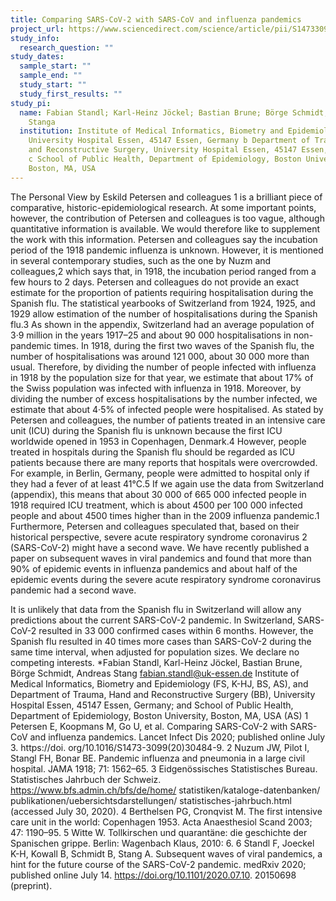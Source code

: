 ```yaml
---
title: Comparing SARS-CoV-2 with SARS-CoV and influenza pandemics
project_url: https://www.sciencedirect.com/science/article/pii/S1473309920306484?via%3Dihub
study_info:
  research_question: ""
study_dates:
  sample_start: ""
  sample_end: ""
  study_start: ""
  study_first_results: ""
study_pi:
  name: Fabian Standl; Karl-Heinz Jöckel; Bastian Brune; Börge Schmidt; Andreas
    Stanga
  institution: Institute of Medical Informatics, Biometry and Epidemiology,
    University Hospital Essen, 45147 Essen, Germany b Department of Trauma, Hand
    and Reconstructive Surgery, University Hospital Essen, 45147 Essen, Germany
    c School of Public Health, Department of Epidemiology, Boston University,
    Boston, MA, USA
---
```

The Personal View by Eskild Petersen
and colleagues 1 is a brilliant piece of
comparative, historic-epidemiological
research. At some important points,
however, the contribution of Petersen
and colleagues is too vague, although
quantitative information is available.
We would therefore like to supplement
the work with this information.
Petersen and colleagues say the
incubation period of the 1918 pandemic
influenza is unknown. However, it is
mentioned in several contemporary
studies, such as the one by Nuzm and
colleagues,2 which says that, in 1918,
the incubation period ranged from a
few hours to 2 days.
Petersen and colleagues do not
provide an exact estimate for the
proportion of patients requiring
hospitalisation during the Spanish
flu. The statistical yearbooks of
Switzerland from 1924, 1925, and
1929 allow estimation of the number
of hospitalisations during the Spanish
flu.3 As shown in the appendix,
Switzerland had an average population
of 3·9 million in the years 1917–25
and about 90 000 hospitalisations in
non-pandemic times. In 1918, during
the first two waves of the Spanish flu,
the number of hospitalisations was
around 121 000, about 30 000 more
than usual. Therefore, by dividing
the number of people infected with
influenza in 1918 by the population
size for that year, we estimate that
about 17% of the Swiss population
was infected with influenza in 1918.
Moreover, by dividing the number
of excess hospitalisations by the
number infected, we estimate that
about 4·5% of infected people were
hospitalised.
As stated by Petersen and
colleagues, the number of patients
treated in an intensive care unit (ICU)
during the Spanish flu is unknown
because the first ICU worldwide
opened in 1953 in Copenhagen,
Denmark.4 However, people treated
in hospitals during the Spanish flu
should be regarded as ICU patients
because there are many reports that
hospitals were overcrowded. For
example, in Berlin, Germany, people
were admitted to hospital only if they
had a fever of at least 41°C.5 If we
again use the data from Switzerland
(appendix), this means that about
30 000 of 665 000 infected people in
1918 required ICU treatment, which
is about 4500 per 100 000 infected
people and about 4500 times
higher than in the 2009 influenza
pandemic.1
Furthermore, Petersen and colleagues
speculated that, based on their historical
perspective, severe acute respiratory
syndrome coronavirus 2 (SARS-CoV-2)
might have a second wave. We
have recently published a paper on
subsequent waves in viral pandemics
and found that more than 90% of
epidemic events in influenza pandemics
and about half of the epidemic events
during the severe acute respiratory
syndrome coronavirus pandemic had a
second wave.

It is unlikely that data from the Spanish flu in Switzerland will allow any predictions about the current SARS-CoV-2 pandemic. In Switzerland, SARS-CoV-2 resulted in 33 000 confirmed cases within 6 months. However, the Spanish flu resulted in 40 times more cases than SARS-CoV-2 during the same time interval, when adjusted for population sizes. We declare no competing interests. *Fabian Standl, Karl-Heinz Jöckel, Bastian Brune, Börge Schmidt, Andreas Stang fabian.standl@uk-essen.de Institute of Medical Informatics, Biometry and Epidemiology (FS, K-HJ, BS, AS), and Department of Trauma, Hand and Reconstructive Surgery (BB), University Hospital Essen, 45147 Essen, Germany; and School of Public Health, Department of Epidemiology, Boston University, Boston, MA, USA (AS) 1 Petersen E, Koopmans M, Go U, et al. Comparing SARS-CoV-2 with SARS-CoV and influenza pandemics. Lancet Infect Dis 2020; published online July 3. https://doi. org/10.1016/S1473-3099(20)30484-9. 2 Nuzum JW, Pilot I, Stangl FH, Bonar BE. Pandemic influenza and pneumonia in a large civil hospital. JAMA 1918; 71: 1562–65. 3 Eidgenössisches Statistisches Bureau. Statistisches Jahrbuch der Schweiz. https://www.bfs.admin.ch/bfs/de/home/ statistiken/kataloge-datenbanken/ publikationen/uebersichtsdarstellungen/ statistisches-jahrbuch.html (accessed July 30, 2020). 4 Berthelsen PG, Cronqvist M. The first intensive care unit in the world: Copenhagen 1953. Acta Anaesthesiol Scand 2003; 47: 1190–95. 5 Witte W. Tollkirschen und quarantäne: die geschichte der Spanischen grippe. Berlin: Wagenbach Klaus, 2010: 6. 6 Standl F, Joeckel K-H, Kowall B, Schmidt B, Stang A. Subsequent waves of viral pandemics, a hint for the future course of the SARS-CoV-2 pandemic. medRxiv 2020; published online July 14. https://doi.org/10.1101/2020.07.10. 20150698 (preprint).